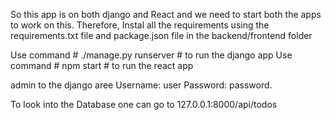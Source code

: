 So this app is on both django and React and we need to start both the apps to work on this.
Therefore, Instal all the requirements using the requirements.txt file and package.json file in the backend/frontend folder

Use command # ./manage.py runserver # to run the django app
Use command # npm start # to run the react app

admin to the django aree
Username: user
Password: password.

To look into the Database one can go to 127.0.0.1:8000/api/todos
